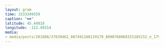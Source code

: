 ```yaml
---
layout: gram
time: 1533349359
caption: "❤️❤️"
latitude: 45.44018
longitude: -122.49314
media:
- media/posts/201808/37639462_887491168119179_8090768068315185152_n_17906345833203819.jpg
---
```

